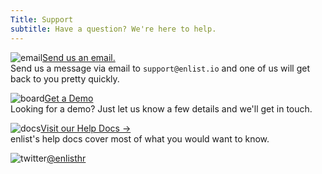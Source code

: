 ```yaml
---
Title: Support
subtitle: Have a question? We're here to help.
---
```

![email](img/email.svg)[Send us an email.](support@enlist.io)  
Send us a message via email to `support@enlist.io` and one of us will get back to you pretty quickly.

![board](img/board.svg)[Get a Demo](/demo)  
Looking for a demo? Just let us know a few details and we'll get in touch.

![docs](img/docs.svg)[Visit our Help Docs &rightarrow;](http://help.enlist.io/en/)  
enlist's help docs cover most of what you would want to know.

![twitter](img/twitter.svg)[@enlisthr](https://twitter.com/enlisthr)
